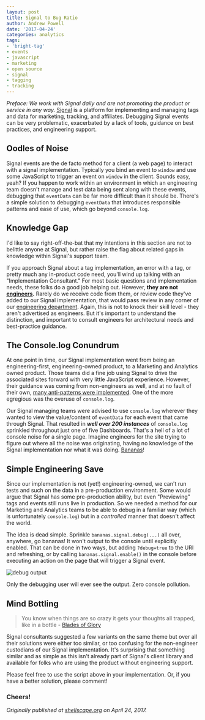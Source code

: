 ```yaml
---
layout: post
title: Signal to Bug Ratio
author: Andrew Powell
date: '2017-04-24'
categories: analytics
tags:
- 'bright-tag'
- events
- javascript
- marketing
- open source
- signal
- tagging
- tracking
---
```


*Preface: We work with Signal daily and are not promoting the product
 or service in any way.* [Signal](https://www.signal.co/) is a platform for
  implementing and managing tags and data for marketing, tracking, and affiliates.
  Debugging Signal events can be very problematic, exacerbated by a lack of tools,
  guidance on best practices, and engineering support.

## Oodles of Noise

Signal events are the de facto method for a client (a web page) to interact with
a signal implementation. Typically you bind an event to `window` and use some
JavaScript to trigger an event on `window` in the client. Sounds easy, yeah? If
you happen to work within an environment in which an engineering team doesn't
manage and test data being sent along with these events, debugging that `eventData`
can be far more difficult than it should be. There's a simple solution to debugging
`eventData` that introduces responsible patterns and ease of use, which go beyond
`console.log`.

## Knowledge Gap

I'd like to say right-off-the-bat that my intentions in this section are not to
belittle anyone at Signal, but rather raise the flag about related gaps in knowledge
within Signal's support team.

If you approach Signal about a tag implementation, an error with a tag, or pretty
much any in-product code need, you'll wind up talking with an "Implementation Consultant."
For most basic questions and implementation needs, these folks do a good job helping
out. However, **they are not [engineers](https://en.wikipedia.org/wiki/Software_engineer).** Rarely do we receive code from them, or
review code they've added to our Signal implementation, that would pass review
in any corner of our [engineering department](http://tech.gilt.com). Again, this is not to knock their
skill level - they aren't advertised as engineers. But it's important to understand
the distinction, and important to consult engineers for architectural needs and
best-practice guidance.

## The Console.log Conundrum

At one point in time, our Signal implementation went from being an engineering-first,
engineering-owned product, to a Marketing and Analytics owned product. Those
teams did a fine job using Signal to drive the associated sites forward with very
little JavaScript experience. However, their guidance was coming from non-engineers
as well, and at no fault of their own, [many anti-patterns were implemented](https://sourcemaking.com/antipatterns).
One of the more egregious was the overuse of `console.log`.

Our Signal managing teams were advised to use `console.log` wherever they wanted
to view the value/content of `eventData` for each event that came through Signal.
That resulted in **_well over 200 instances_** of `console.log` sprinkled throughout
just one of five Dashboards. That's a hell of a lot of console noise for a single
page. Imagine engineers for the site trying to figure out where all the noise was
originating, having no knowledge of the Signal implementation nor what it was doing.
[Bananas](https://www.youtube.com/watch?v=s8MDNFaGfT4)!

## Simple Engineering Save

Since our implementation is not (yet!) engineering-owned, we can't run tests and
such on the data in a pre-production environment. Some would argue that Signal has
some pre-production ability, but even "Previewing" tags and events still runs live
in production. So we needed a method for our Marketing and Analytics teams to be
able to debug in a familiar way (which is unfortunately `console.log`) but in a
_controlled_ manner that doesn't affect the world.

<script src="https://gist.github.com/shellscape/fdcd98aa743b683eb4539336b06200c9.js"></script>

The idea is dead simple. Sprinkle `bananas.signal.debug(...)` all over, anywhere,
go bananas! It won't output to the console until explicitly enabled. That can be
done in two ways, but adding `?debug=true` to the URI and refreshing, or by calling
`bananas.signal.enable()` in the console before executing an action on the page
that will trigger a Signal event.

![debug output](http://shellscape.org/assets/images/in-post/signal-debug-output.png)

Only the debugging user will ever see the output.
Zero console pollution.

## Mind Bottling

> You know when things are so crazy it gets your thoughts all trapped, like in a bottle - [Blades of Glory](https://www.youtube.com/watch?v=rSfebOXSBOE)

Signal consultants suggested a few variants on the same theme but over all their
solutions were either too similar, or too confusing for the non-engineer custodians
of our Signal implementation. It's surprising that something similar and as simple
as this isn't already part of Signal's client library and available for folks
who are using the product without engineering support.

Please feel free to use the script above in your implementation. Or, if you have
a better solution, please comment!

### Cheers!

*Originally published at
 [shellscape.org](http://shellscape.org/2017/04/24/signal-to-bug-ratio) on
 April 24, 2017.*
